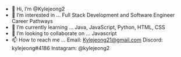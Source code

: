 - 👋 Hi, I’m @Kylejeong2
- 👀 I’m interested in ...
Full Stack Development and Software Engineer Career Pathways
- 🌱 I’m currently learning ...
Java, JavaScript, Python, HTML, CSS
- 💞️ I’m looking to collaborate on ...
Javascript
- 📫 How to reach me ...
Email: Kylejeong21@gmail.com
Discord: kylejeong#4186
Instagram: @kylejeong2

<!---
Kylejeong2/Kylejeong2 is a ✨ special ✨ repository because its `README.md` (this file) appears on your GitHub profile.
You can click the Preview link to take a look at your changes.
--->

